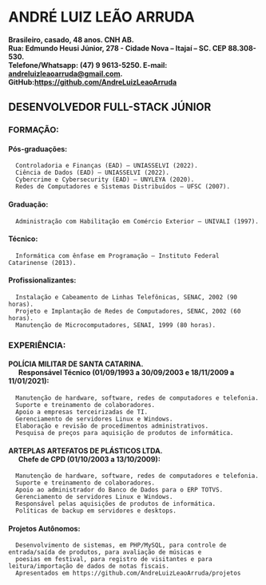 # ANDRÉ LUIZ LEÃO ARRUDA
#### Brasileiro, casado, 48 anos.	CNH AB. <br> Rua: Edmundo Heusi Júnior, 278 - Cidade Nova – Itajaí – SC. CEP 88.308-530. <br> Telefone/Whatsapp: (47) 9 9613-5250. 	E-mail: andreluizleaoarruda@gmail.com. <br> GitHub:https://github.com/AndreLuizLeaoArruda

## DESENVOLVEDOR FULL-STACK JÚNIOR
### FORMAÇÃO:
  #### **Pós-graduações:**
      Controladoria e Finanças (EAD) – UNIASSELVI (2022).
      Ciência de Dados (EAD) – UNIASSELVI (2022).
      Cybercrime e Cybersecurity (EAD) – UNYLEYA (2020).
      Redes de Computadores e Sistemas Distribuídos – UFSC (2007).
  #### **Graduação:**
      Administração com Habilitação em Comércio Exterior – UNIVALI (1997).
  #### **Técnico:**
      Informática com ênfase em Programação – Instituto Federal Catarinense (2013).
  #### **Profissionalizantes:**
      Instalação e Cabeamento de Linhas Telefônicas, SENAC, 2002 (90 horas).
      Projeto e Implantação de Redes de Computadores, SENAC, 2002 (60 horas).
      Manutenção de Microcomputadores, SENAI, 1999 (80 horas).
### EXPERIÊNCIA:
  #### **POLÍCIA MILITAR DE SANTA CATARINA. <br> &nbsp; &nbsp; &nbsp; Responsável Técnico (01/09/1993 a 30/09/2003 e 18/11/2009 a 11/01/2021):**
      Manutenção de hardware, software, redes de computadores e telefonia.
      Suporte e treinamento de colaboradores.
      Apoio a empresas terceirizadas de TI.
      Gerenciamento de servidores Linux e Windows.
      Elaboração e revisão de procedimentos administrativos.
      Pesquisa de preços para aquisição de produtos de informática.

  #### **ARTEPLAS ARTEFATOS DE PLÁSTICOS LTDA. <br> &nbsp; &nbsp; &nbsp; Chefe de CPD (01/10/2003 a 13/10/2009):**
      Manutenção de hardware, software, redes de computadores e telefonia.
      Suporte e treinamento de colaboradores.
      Apoio ao administrador do Banco de Dados para o ERP TOTVS.
      Gerenciamento de servidores Linux e Windows.
      Responsável pelas aquisições de produtos de informática.
      Políticas de backup em servidores e desktops.

  #### **Projetos Autônomos:**
      Desenvolvimento de sistemas, em PHP/MySQL, para controle de entrada/saída de produtos, para avaliação de músicas e 
      poesias em festival, para registro de visitantes e para leitura/importação de dados de notas fiscais.
      Apresentados em https://github.com/AndreLuizLeaoArruda/projetos
